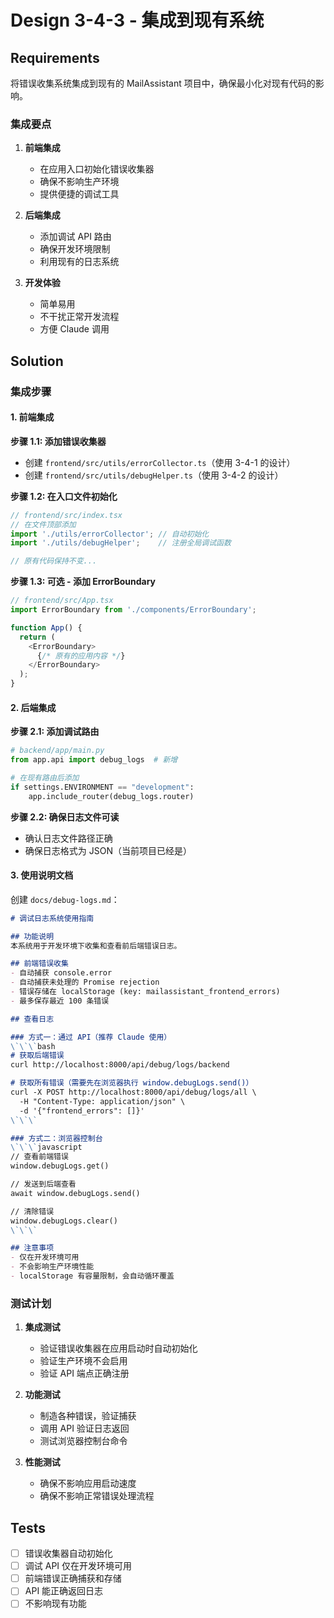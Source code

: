 # Design 3-4-3 - 集成到现有系统

## Requirements

将错误收集系统集成到现有的 MailAssistant 项目中，确保最小化对现有代码的影响。

### 集成要点

1. **前端集成**
   - 在应用入口初始化错误收集器
   - 确保不影响生产环境
   - 提供便捷的调试工具

2. **后端集成**
   - 添加调试 API 路由
   - 确保开发环境限制
   - 利用现有的日志系统

3. **开发体验**
   - 简单易用
   - 不干扰正常开发流程
   - 方便 Claude 调用

## Solution

### 集成步骤

#### 1. 前端集成

**步骤 1.1: 添加错误收集器**
- 创建 `frontend/src/utils/errorCollector.ts`（使用 3-4-1 的设计）
- 创建 `frontend/src/utils/debugHelper.ts`（使用 3-4-2 的设计）

**步骤 1.2: 在入口文件初始化**
```typescript
// frontend/src/index.tsx
// 在文件顶部添加
import './utils/errorCollector'; // 自动初始化
import './utils/debugHelper';    // 注册全局调试函数

// 原有代码保持不变...
```

**步骤 1.3: 可选 - 添加 ErrorBoundary**
```typescript
// frontend/src/App.tsx
import ErrorBoundary from './components/ErrorBoundary';

function App() {
  return (
    <ErrorBoundary>
      {/* 原有的应用内容 */}
    </ErrorBoundary>
  );
}
```

#### 2. 后端集成

**步骤 2.1: 添加调试路由**
```python
# backend/app/main.py
from app.api import debug_logs  # 新增

# 在现有路由后添加
if settings.ENVIRONMENT == "development":
    app.include_router(debug_logs.router)
```

**步骤 2.2: 确保日志文件可读**
- 确认日志文件路径正确
- 确保日志格式为 JSON（当前项目已经是）

#### 3. 使用说明文档

创建 `docs/debug-logs.md`：

```markdown
# 调试日志系统使用指南

## 功能说明
本系统用于开发环境下收集和查看前后端错误日志。

## 前端错误收集
- 自动捕获 console.error
- 自动捕获未处理的 Promise rejection
- 错误存储在 localStorage (key: mailassistant_frontend_errors)
- 最多保存最近 100 条错误

## 查看日志

### 方式一：通过 API（推荐 Claude 使用）
\`\`\`bash
# 获取后端错误
curl http://localhost:8000/api/debug/logs/backend

# 获取所有错误（需要先在浏览器执行 window.debugLogs.send()）
curl -X POST http://localhost:8000/api/debug/logs/all \
  -H "Content-Type: application/json" \
  -d '{"frontend_errors": []}'
\`\`\`

### 方式二：浏览器控制台
\`\`\`javascript
// 查看前端错误
window.debugLogs.get()

// 发送到后端查看
await window.debugLogs.send()

// 清除错误
window.debugLogs.clear()
\`\`\`

## 注意事项
- 仅在开发环境可用
- 不会影响生产环境性能
- localStorage 有容量限制，会自动循环覆盖
```

### 测试计划

1. **集成测试**
   - 验证错误收集器在应用启动时自动初始化
   - 验证生产环境不会启用
   - 验证 API 端点正确注册

2. **功能测试**
   - 制造各种错误，验证捕获
   - 调用 API 验证日志返回
   - 测试浏览器控制台命令

3. **性能测试**
   - 确保不影响应用启动速度
   - 确保不影响正常错误处理流程

## Tests

- [ ] 错误收集器自动初始化
- [ ] 调试 API 仅在开发环境可用
- [ ] 前端错误正确捕获和存储
- [ ] API 能正确返回日志
- [ ] 不影响现有功能